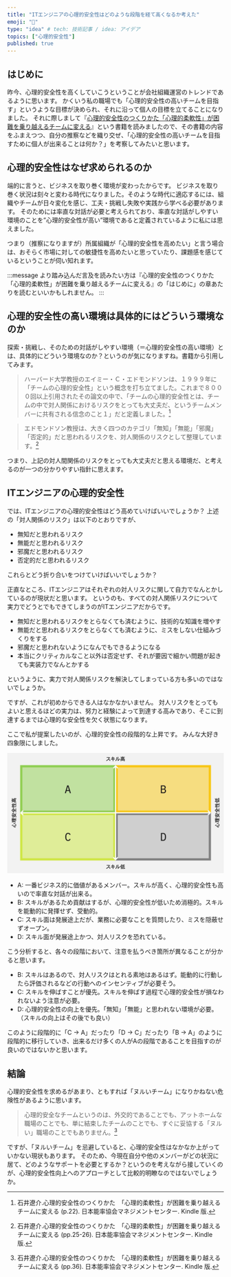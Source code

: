 ```yaml
---
title: "ITエンジニアの心理的安全性はどのような段階を経て高くなるか考えた"
emoji: "💖"
type: "idea" # tech: 技術記事 / idea: アイデア
topics: ["心理的安全性"]
published: true
---
```


## はじめに

昨今、心理的安全性を高くしていこうということが会社組織運営のトレンドであるように思います。
かくいう私の職場でも「心理的安全性の高いチームを目指す」というような目標が決められ、それに沿って個人の目標を立てることになりました。
それに際しまして『[心理的安全性のつくりかた「心理的柔軟性」が困難を乗り越えるチームに変える](https://pub.jmam.co.jp/book/b517388.html)』という書籍を読みましたので、その書籍の内容をふまえつつ、自分の推察などを織り交ぜ、「心理的安全性の高いチームを目指すために個人が出来ることは何か？」を考察してみたいと思います。

## 心理的安全性はなぜ求められるのか

端的に言うと、ビジネスを取り巻く環境が変わったからです。
ビジネスを取り巻く状況は刻々と変わる時代になりました。そのような時代に適応するには、組織やチームが日々変化を感じ、工夫・挑戦し失敗や実践から学べる必要があります。
そのためには率直な対話が必要と考えられており、率直な対話がしやすい環境のことを”心理的安全性が高い”環境であると定義されているように私には思えました。

つまり（推察になりますが）所属組織が「心理的安全性を高めたい」と言う場合は、おそらく市場に対しての敏捷性を高めたいと思っていたり、課題感を感じているということが伺い知れます。

:::message
より踏み込んだ言及を読みたい方は『心理的安全性のつくりかた「心理的柔軟性」が困難を乗り越えるチームに変える』の「はじめに」の章あたりを読むといいかもしれません。
:::

## 心理的安全性の高い環境は具体的にはどういう環境なのか

探索・挑戦し、そのための対話がしやすい環境（＝心理的安全性の高い環境）とは、具体的にどういう環境なのか？というのが気になりますね。書籍から引用してみます。

> ハーバード大学教授のエイミー・Ｃ・エドモンドソンは、１９９９年に「チームの心理的安全性」という概念を打ち立てました。これまで８０００回以上引用されたその論文の中で、「チームの心理的安全性とは、チームの中で対人関係におけるリスクをとっても大丈夫だ、というチームメンバーに共有される信念のこと１」だと定義しました。[^1]

[^1]: 石井遼介.心理的安全性のつくりかた　「心理的柔軟性」が困難を乗り越えるチームに変える (p.22). 日本能率協会マネジメントセンター. Kindle 版.

> エドモンドソン教授は、大きく四つのカテゴリ「無知」「無能」「邪魔」「否定的」だと思われるリスクを、対人関係のリスクとして整理しています。[^2]

[^2]: 石井遼介.心理的安全性のつくりかた　「心理的柔軟性」が困難を乗り越えるチームに変える (pp.25-26). 日本能率協会マネジメントセンター. Kindle 版.

つまり、上記の対人間関係のリスクをとっても大丈夫だと思える環境だ、と考えるのが一つの分かりやすい指針に思えます。

## ITエンジニアの心理的安全性

では、ITエンジニアの心理的安全性はどう高めていけばいいでしょうか？
上述の「対人関係のリスク」は以下のとおりですが、

- 無知だと思われるリスク
- 無能だと思われるリスク
- 邪魔だと思われるリスク
- 否定的だと思われるリスク

これらとどう折り合いをつけていけばいいでしょうか？

正直なところ、ITエンジニアはそれぞれの対人リスクに関して自力でなんとかしているのが現状だと思います。
というのも、すべての対人関係リスクについて実力でどうとでもできてしまうのがITエンジニアだからです。

- 無知だと思われるリスクをとらなくても済むように、技術的な知識を増やす
- 無能だと思われるリスクをとらなくても済むように、ミスをしない仕組みづくりをする
- 邪魔だと思われないようになんでもできるようになる
- 本当にクリティカルなこと以外は否定せず、それが要因で細かい問題が起きても実装力でなんとかする

というように、実力で対人関係リスクを解決してしまっている方も多いのではないでしょうか。

ですが、これが初めからできる人はなかなかいません。
対人リスクをとってもよいと思えるほどの実力は、努力と経験によって到達する高みであり、そこに到達するまでは心理的な安全性を欠く状態になります。

ここで私が提案したいのが、心理的安全性の段階的な上昇です。
みんな大好き四象限にしました。

![](/images/915a91ad61f9b1/01.png)

- A: 一番ビジネス的に価値があるメンバー。スキルが高く、心理的安全性も高いので率直な対話が出来る。
- B: スキルがあるため貢献はするが、心理的安全性が低いため消極的。スキルを能動的に発揮せず、受動的。
- C: スキル面は発展途上だが、業務に必要なことを質問したり、ミスを隠蔽せずオープン。
- D: スキル面が発展途上かつ、対人リスクを恐れている。

こう分析すると、各々の段階において、注意を払うべき箇所が異なることが分かると思います。

- B: スキルはあるので、対人リスクはとれる素地はあるはず。能動的に行動したら評価されるなどの行動へのインセンティブが必要そう。
- C: スキルを伸ばすことが優先。スキルを伸ばす過程で心理的安全性が損なわれないよう注意が必要。
- D: 心理的安全性の向上を優先。「無知」「無能」と思われない環境が必要。（スキルの向上はその後でも良い）

このように段階的に「C → A」だったり「D → C」だったり「B → A」のように段階的に移行していき、出来るだけ多くの人がAの段階であることを目指すのが良いのではないかと思います。

## 結論

心理的安全性を求めるがあまり、ともすれば「ヌルいチーム」になりかねない危険性があるように思います。

> 心理的安全なチームというのは、外交的であることでも、アットホームな職場のことでも、単に結束したチームのことでも、すぐに妥協する「ヌルい」職場のことでもありません。[^3]

[^3]: 石井遼介.心理的安全性のつくりかた　「心理的柔軟性」が困難を乗り越えるチームに変える (pp.36). 日本能率協会マネジメントセンター. Kindle 版.

ですが、「ヌルいチーム」を忌避していると、心理的安全性はなかなか上がっていかない現状もあります。
そのため、今現在自分や他のメンバーがどの状況に居て、どのようなサポートを必要とするか？というのを考えながら接していくのが、心理的安全性向上へのアプローチとして比較的明瞭なのではないでしょうか。
